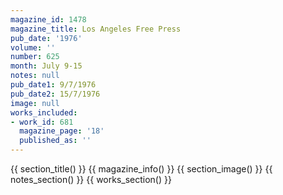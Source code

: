 ```yaml
---
magazine_id: 1478
magazine_title: Los Angeles Free Press
pub_date: '1976'
volume: ''
number: 625
month: July 9-15
notes: null
pub_date1: 9/7/1976
pub_date2: 15/7/1976
image: null
works_included:
- work_id: 681
  magazine_page: '18'
  published_as: ''
---
```


{{ section_title() }}
{{ magazine_info() }}
{{ section_image() }}
{{ notes_section() }}
{{ works_section() }}

